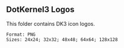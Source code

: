 DotKernel3 Logos
---

This folder contains DK3 icon logos.


```
Format: PNG
Sizes: 24x24; 32x32; 48x48; 64x64; 128x128
```
